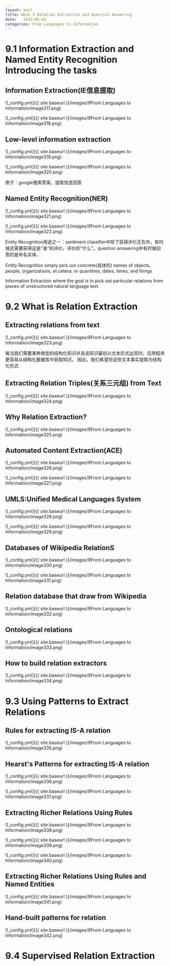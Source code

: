 ```yaml
---
layout: post
title: Week 5 Relation Extraction and Question Answering
date:   2019-05-01
categories: From Languages to Information
---  
```


# 9.1 Information Extraction and Named Entity Recognition Introducing the tasks

## Information Extraction(IE信息提取)  

![_config.yml]({{ site.baseurl }}/images/9From Languages to Information/image317.png)  

![_config.yml]({{ site.baseurl }}/images/9From Languages to Information/image318.png)  

## Low-level information extraction 

![_config.yml]({{ site.baseurl }}/images/9From Languages to Information/image319.png)  

![_config.yml]({{ site.baseurl }}/images/9From Languages to Information/image320.png)  

例子：google搜索答案，提取信息回答 

## Named Entity Recognition(NER)  

![_config.yml]({{ site.baseurl }}/images/9From Languages to Information/image321.png)  

![_config.yml]({{ site.baseurl }}/images/9From Languages to Information/image322.png)  

Entity Recognition用途之一：sentiment classifier中除了获得评价正负外，有时候还需要获得这是"谁"的评价，评价的"什么"。question answering中有时候回答的是命名实体。  

Entity Recognition simply pick out concrete(具体的) names of objects, people, organizations, et cetera, or quantities, dates, times, and things 

Information Extraction where the goal is to pick out particular relations from pieces of unstructured natural language text.  

# 9.2 What is Relation Extraction  

## Extracting relations from text  

![_config.yml]({{ site.baseurl }}/images/9From Languages to Information/image323.png)   

每当我们需要某种类型的结构化知识并且该知识最初以文本形式出现时，应用程序更容易从结构化数据库中获取知识。 因此，我们希望将这些文本事实提取为结构化形式

##  Extracting Relation Triples(关系三元组) from Text  

![_config.yml]({{ site.baseurl }}/images/9From Languages to Information/image324.png)  

## Why Relation Extraction?  

![_config.yml]({{ site.baseurl }}/images/9From Languages to Information/image325.png)   

## Automated Content Extraction(ACE)  

![_config.yml]({{ site.baseurl }}/images/9From Languages to Information/image326.png)   

![_config.yml]({{ site.baseurl }}/images/9From Languages to Information/image327.png)  

## UMLS:Unified Medical Languages System 

![_config.yml]({{ site.baseurl }}/images/9From Languages to Information/image328.png)  

![_config.yml]({{ site.baseurl }}/images/9From Languages to Information/image329.png)  

## Databases of Wikipedia RelationS

![_config.yml]({{ site.baseurl }}/images/9From Languages to Information/image330.png)  

![_config.yml]({{ site.baseurl }}/images/9From Languages to Information/image331.png) 

## Relation database that draw from Wikipedia  

![_config.yml]({{ site.baseurl }}/images/9From Languages to Information/image332.png)

## Ontological relations  

![_config.yml]({{ site.baseurl }}/images/9From Languages to Information/image333.png)

## How to build relation extractors 

![_config.yml]({{ site.baseurl }}/images/9From Languages to Information/image334.png)


# 9.3 Using Patterns to Extract Relations   

## Rules for extracting IS-A relation  

![_config.yml]({{ site.baseurl }}/images/9From Languages to Information/image335.png)  

## Hearst's Patterns for extracting IS-A relation  

![_config.yml]({{ site.baseurl }}/images/9From Languages to Information/image336.png)

![_config.yml]({{ site.baseurl }}/images/9From Languages to Information/image337.png)  

## Extracting Richer Relations Using Rules  

![_config.yml]({{ site.baseurl }}/images/9From Languages to Information/image338.png)

![_config.yml]({{ site.baseurl }}/images/9From Languages to Information/image339.png)  

![_config.yml]({{ site.baseurl }}/images/9From Languages to Information/image340.png)  

## Extracting Richer Relations Using Rules and Named Entities   

![_config.yml]({{ site.baseurl }}/images/9From Languages to Information/image341.png)  

## Hand-built patterns for relation  

![_config.yml]({{ site.baseurl }}/images/9From Languages to Information/image342.png)  


# 9.4 Supervised Relation Extraction  




